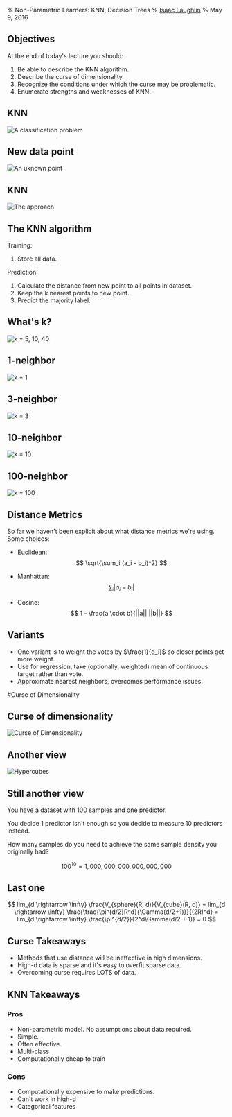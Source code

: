 % Non-Parametric Learners: KNN, Decision Trees
% [Isaac Laughlin](isaac.laughlin@galvanize.com)
% May 9, 2016

## Objectives

At the end of today's lecture you should:

1. Be able to describe the KNN algorithm.
1. Describe the curse of dimensionality.
1. Recognize the conditions under which the curse may be problematic.
1. Enumerate strengths and weaknesses of KNN.

## KNN

![A classification problem](images/classification_problem.png)

## New data point
![An uknown point](images/new_point.png)

## KNN
![The approach](images/neighborhood.png)

## The KNN algorithm

Training:

1. Store all data.

Prediction:

1. Calculate the distance from new point to all points in dataset.
1. Keep the k nearest points to new point.
1. Predict the majority label.

## What's k?

![k = 5, 10, 40](images/neighborhoods.png)

## 1-neighbor

![k = 1](images/1_neighbors.png)

## 3-neighbor
![k = 3](images/3_neighbors.png)

## 10-neighbor
![k = 10](images/10_neighbors.png)

## 100-neighbor
![k = 100](images/100_neighbors.png)

## Distance Metrics

So far we  haven't been explicit about what distance metrics we're using. Some choices:

* Euclidean: $$ \sqrt{\sum_i (a_i - b_i)^2} $$

* Manhattan: $$ \sum_i |a_i - b_i| $$

* Cosine: $$ 1 - \frac{a \cdot b}{||a|| ||b||} $$

## Variants

* One variant is to weight the votes by $\frac{1}{d_i}$ so closer points get more weight.
* Use for regression, take (optionally, weighted) mean of continuous target rather than vote.
* Approximate nearest neighbors, overcomes performance issues.

#Curse of Dimensionality

## Curse of dimensionality

![Curse of Dimensionality](images/curse.png)

## Another view

![Hypercubes](images/hyper_cube_curse.png)

## Still another view

You have a dataset with 100 samples and one predictor.

You decide 1 predictor isn't enough so you decide to measure 10 predictors instead.

How many samples do you need to achieve the same sample density you originally had?

$$ 100 ^ 10 = 1,000,000,000,000,000,000 $$

## Last one

$$ lim_{d \rightarrow \infty} \frac{V_{sphere}(R, d)}{V_{cube}(R, d)} = lim_{d \rightarrow \infty} \frac{\frac{\pi^{d/2}R^d}{\Gamma(d/2+1)}}{(2R)^d} = lim_{d \rightarrow \infty} \frac{\pi^{d/2}}{2^d\Gamma(d/2 + 1)} = 0 $$

## Curse Takeaways

* Methods that use distance will be ineffective in high dimensions.
* High-d data is sparse and it's easy to overfit sparse data.
* Overcoming curse requires LOTS of data.

## KNN Takeaways

### Pros
* Non-parametric model. No assumptions about data required.
* Simple.
* Often effective.
* Multi-class
* Computationally cheap to train

### Cons
* Computationally expensive to make predictions.
* Can't work in high-d
* Categorical features












